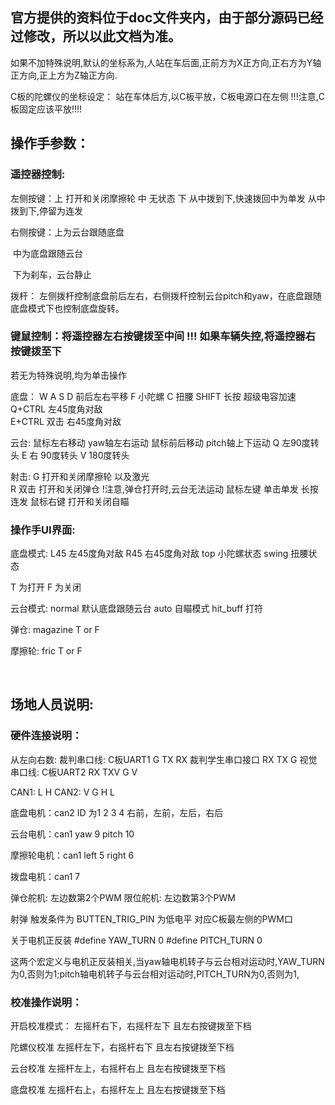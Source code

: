 ## 官方提供的资料位于doc文件夹内，由于部分源码已经过修改，所以以此文档为准。

如果不加特殊说明,默认的坐标系为,人站在车后面,正前方为X正方向,正右方为Y轴正方向,正上方为Z轴正方向.

C板的陀螺仪的坐标设定：
站在车体后方,以C板平放，C板电源口在左侧
!!!注意,C板固定应该平放!!!!



## 操作手参数：

### 遥控器控制:

左侧按键：上 打开和关闭摩擦轮
         中 无状态
         下 从中拨到下,快速拨回中为单发
            从中拨到下,停留为连发
​		  


右侧按键：上为云台跟随底盘

​		  中为底盘跟随云台

​		  下为刹车，云台静止

拨杆：
左侧拨杆控制底盘前后左右，右侧拨杆控制云台pitch和yaw，在底盘跟随底盘模式下也控制底盘旋转。





### 键鼠控制：将遥控器左右按键拨至中间 !!! 如果车辆失控,将遥控器右按键拨至下

​若无为特殊说明,均为单击操作

底盘：
    W A S D 前后左右平移
    F 小陀螺 
    C 扭腰
    SHIFT 长按 超级电容加速
    Q+CTRL 左45度角对敌  
    E+CTRL 双击 右45度角对敌

云台:
    鼠标左右移动 yaw轴左右运动
    鼠标前后移动 pitch轴上下运动
    Q 左90度转头 E 右 90度转头 V 180度转头
   

射击: 
    G 打开和关闭摩擦轮 以及激光   
    R 双击 打开和关闭弹仓 !注意,弹仓打开时,云台无法运动
    鼠标左键 单击单发 长按连发 
    鼠标右键 打开和关闭自瞄

### 操作手UI界面:

底盘模式: 
L45 左45度角对敌
R45 右45度角对敌
top 小陀螺状态
swing 扭腰状态

T 为打开 F 为关闭

云台模式:
normal 默认底盘跟随云台
auto    自瞄模式
hit_buff 打符


弹仓:
magazine T or F

摩擦轮:
fric T or F


​	

## 场地人员说明:

### 硬件连接说明：
从左向右数:
裁判串口线: C板UART1  G TX RX
裁判学生串口接口 RX TX G
视觉串口线: C板UART2  RX TXV G V

CAN1: L H
CAN2: V G H L

底盘电机：can2  ID 为1 2 3 4 右前，左前，左后，右后

云台电机：can1 yaw 9 pitch 10 

摩擦轮电机：can1 left 5 right 6

拨盘电机：can1 7

弹仓舵机: 左边数第2个PWM
限位舵机: 左边数第3个PWM  


射弹 触发条件为  BUTTEN_TRIG_PIN 为低电平 对应C板最左侧的PWM口
        


关于电机正反装
#define YAW_TURN    0
#define PITCH_TURN  0

这两个宏定义与电机正反装相关,当yaw轴电机转子与云台相对运动时,YAW_TURN为0,否则为1;pitch轴电机转子与云台相对运动时,PITCH_TURN为0,否则为1,


### 校准操作说明：
开启校准模式：          左摇杆右下，右摇杆左下  且左右按键拨至下档

陀螺仪校准           左摇杆左下，右摇杆右下  且左右按键拨至下档

云台校准               左摇杆左上，右摇杆右上  且左右按键拨至下档

底盘校准             左摇杆右上，右摇杆左上   且左右按键拨至下档


